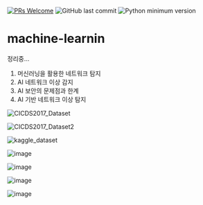 [![PRs Welcome](https://img.shields.io/badge/PRs-welcome-brightgreen.svg?style=flat-square)](http://makeapullrequest.com)
![GitHub last commit](https://img.shields.io/github/last-commit/jeongjy0317/Arcalive-Emoji-Downloader.svg)
![Python minimum version](https://img.shields.io/badge/Python-3.7%2B-brightgreen)
# machine-learnin

정리중...

1. 머신러닝을 활용한 네트워크 탐지
2. AI 네트워크 이상 감지
3. AI 보안의 문제점과 한계
4. AI 기반 네트워크 이상 탐지

![CICDS2017_Dataset](https://user-images.githubusercontent.com/44921791/117111851-2b342e00-adc3-11eb-80a3-32c9b516f3e6.PNG)

![CICDS2017_Dataset2](https://user-images.githubusercontent.com/44921791/117111863-2f604b80-adc3-11eb-9ece-bb55c7cbe5dd.PNG)

![kaggle_dataset](https://user-images.githubusercontent.com/44921791/117111876-32f3d280-adc3-11eb-9989-8d9c0e0cc451.PNG)

![image](https://user-images.githubusercontent.com/44921791/120089480-b3dd8a00-c135-11eb-99cf-1fa7f0c0d6dd.png)

![image](https://user-images.githubusercontent.com/44921791/120089669-80036400-c137-11eb-8c2e-bff440906a42.png)

![image](https://user-images.githubusercontent.com/44921791/120089684-9b6e6f00-c137-11eb-902a-29f3d057167f.png)

![image](https://user-images.githubusercontent.com/44921791/120089852-010f2b00-c139-11eb-8f5d-2682760c77b0.png)
